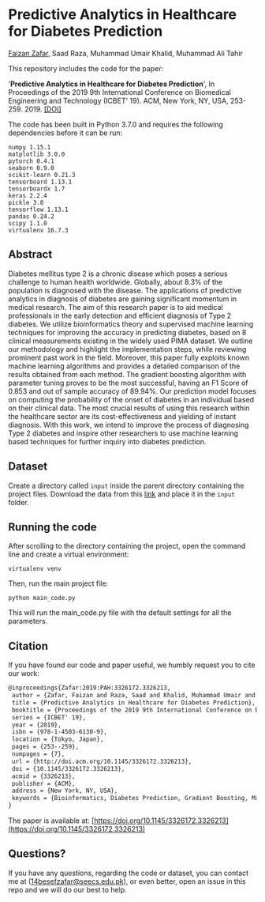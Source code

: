 # Predictive Analytics in Healthcare for Diabetes Prediction

[Faizan Zafar](https://faizanzafar40.github.io/), Saad Raza, Muhammad Umair Khalid, Muhammad Ali Tahir 

This repository includes the code for the paper:

'**Predictive Analytics in Healthcare for Diabetes Prediction**', In Proceedings of the 2019 9th International Conference on Biomedical Engineering and Technology (ICBET' 19). ACM, New York, NY, USA, 253-259. 2019. [[DOI]](https://doi.org/10.1145/3326172.3326213)

The code has been built in Python 3.7.0 and requires the following dependencies before it can be run:
```
numpy 1.15.1
matplotlib 3.0.0
pytorch 0.4.1
seaborn 0.9.0
scikit-learn 0.21.3
tensorboard 1.13.1
tensorboardx 1.7
keras 2.2.4
pickle 3.0
tensorflow 1.13.1
pandas 0.24.2
scipy 1.1.0
virtualenv 16.7.3
```

## Abstract

Diabetes mellitus type 2 is a chronic disease which poses a serious challenge to human health worldwide. Globally, about 8.3% of the population is diagnosed with the disease. The applications of predictive analytics in diagnosis of diabetes are gaining significant momentum in medical research. The aim of this research paper is to aid medical professionals in the early detection and efficient diagnosis of Type 2 diabetes. We utilize bioinformatics theory and supervised machine learning techniques for improving the accuracy in predicting diabetes, based on 8 clinical measurements existing in the widely used PIMA dataset. We outline our methodology and highlight the implementation steps, while reviewing prominent past work in the field. Moreover, this paper fully exploits known machine learning algorithms and provides a detailed comparison of the results obtained from each method. The gradient boosting algorithm with parameter tuning proves to be the most successful, having an F1 Score of 0.853 and out of sample accuracy of 89.94%. Our prediction model focuses on computing the probability of the onset of diabetes in an individual based on their clinical data. The most crucial results of using this research within the healthcare sector are its cost-effectiveness and yielding of instant diagnosis. With this work, we intend to improve the process of diagnosing Type 2 diabetes and inspire other researchers to use machine learning based techniques for further inquiry into diabetes prediction.

 
## Dataset

Create a directory called `input` inside the parent directory containing the project files. Download the data from this 
[link](https://www.kaggle.com/uciml/pima-indians-diabetes-database) and place it in the `input` folder.

## Running the code

After scrolling to the directory containing the project, open the command line and create a virtual environment:

```
virtualenv venv
```

Then, run the main project file:

```
python main_code.py
```

This will run the main_code.py file with the default settings for all the parameters.

## Citation

If you have found our code and paper useful, we humbly request you to cite our work:
```tex
@inproceedings{Zafar:2019:PAH:3326172.3326213,
 author = {Zafar, Faizan and Raza, Saad and Khalid, Muhammad Umair and Tahir, Muhammad Ali},
 title = {Predictive Analytics in Healthcare for Diabetes Prediction},
 booktitle = {Proceedings of the 2019 9th International Conference on Biomedical Engineering and Technology},
 series = {ICBET' 19},
 year = {2019},
 isbn = {978-1-4503-6130-9},
 location = {Tokyo, Japan},
 pages = {253--259},
 numpages = {7},
 url = {http://doi.acm.org/10.1145/3326172.3326213},
 doi = {10.1145/3326172.3326213},
 acmid = {3326213},
 publisher = {ACM},
 address = {New York, NY, USA},
 keywords = {Bioinformatics, Diabetes Prediction, Gradient Boosting, Machine Learning},
} 

```

The paper is available at: [https://doi.org/10.1145/3326172.3326213](https://doi.org/10.1145/3326172.3326213)

## Questions?

If you have any questions, regarding the code or dataset, you can contact me at (14besefzafar@seecs.edu.pk), or even better, open an issue in this repo and we will do our best to help.